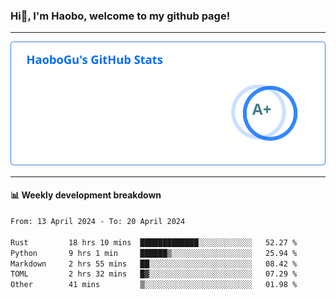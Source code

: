 <!--<h2 align="center"> Hi👋, I'm Haobo, welcome to my github page! </h2>-->
### Hi👋, I'm Haobo, welcome to my github page!
-------

<img href="https://github.com/HaoboGu" src="assets/stats.svg" alt="github stats" /> 

-------

#### 📊 **Weekly development breakdown**
<!--START_SECTION:waka-->

```txt
From: 13 April 2024 - To: 20 April 2024

Rust         18 hrs 10 mins  █████████████░░░░░░░░░░░░   52.27 %
Python       9 hrs 1 min     ██████▒░░░░░░░░░░░░░░░░░░   25.94 %
Markdown     2 hrs 55 mins   ██░░░░░░░░░░░░░░░░░░░░░░░   08.42 %
TOML         2 hrs 32 mins   █▓░░░░░░░░░░░░░░░░░░░░░░░   07.29 %
Other        41 mins         ▒░░░░░░░░░░░░░░░░░░░░░░░░   01.98 %
```

<!--END_SECTION:waka-->
<!--
backup url: https://github-readme-status-dusky-ten.vercel.app/api?username=HaoboGu&count_private=true&show_icons=true&theme=transparent&border_color=2f80ed
-->
<!--
**HaoboGu/HaoboGu** is a ✨ _special_ ✨ repository because its `README.md` (this file) appears on your GitHub profile.

Here are some ideas to get you started:

- 🔭 I’m currently working on AI-assisted programming tools
- 🌱 I’m currently learning ...
- 👯 I’m looking to collaborate on ...
- 🤔 I’m looking for help with ...
- 💬 Ask me about ...
- 📫 How to reach me: ...
- 😄 Pronouns: ...
- ⚡ Fun fact: ...
-->
